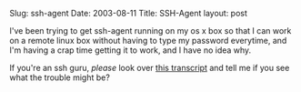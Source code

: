 Slug: ssh-agent
Date: 2003-08-11
Title: SSH-Agent
layout: post

I&#39;ve been trying to get ssh-agent running on my os x box so that I can work on a remote linux box without having to type my password everytime, and I&#39;m having a crap time getting it to work, and I have no idea why.

If you&#39;re an ssh guru, <i>please</i> look over <a href="http://media.redmonk.net/ssh-agent-debug.txt">this transcript</a> and tell me if you see what the trouble might be?
